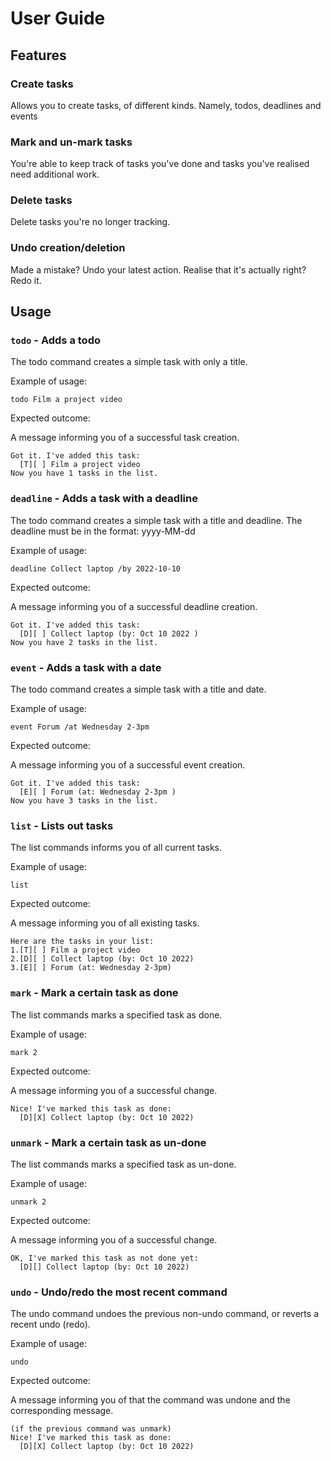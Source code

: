 # User Guide

## Features 

### Create tasks

Allows you to create tasks, of different kinds. Namely, todos, deadlines and events

### Mark and un-mark tasks

You're able to keep track of tasks you've done and tasks you've realised need additional work.

### Delete tasks

Delete tasks you're no longer tracking.

### Undo creation/deletion

Made a mistake? Undo your latest action. Realise that it's actually right? Redo it.

## Usage

### `todo` - Adds a todo

The todo command creates a simple task with only a title.

Example of usage: 

`todo Film a project video`

Expected outcome:

A message informing you of a successful task creation.

```
Got it. I've added this task:
  [T][ ] Film a project video
Now you have 1 tasks in the list.
```

### `deadline` - Adds a task with a deadline

The todo command creates a simple task with a title and deadline. The deadline must be in the format: yyyy-MM-dd

Example of usage:

`deadline Collect laptop /by 2022-10-10`

Expected outcome:

A message informing you of a successful deadline creation.

```
Got it. I've added this task:
  [D][ ] Collect laptop (by: Oct 10 2022 )
Now you have 2 tasks in the list.
```
### `event` - Adds a task with a date

The todo command creates a simple task with a title and date.

Example of usage:

`event Forum /at Wednesday 2-3pm`

Expected outcome:

A message informing you of a successful event creation.

```
Got it. I've added this task:
  [E][ ] Forum (at: Wednesday 2-3pm )
Now you have 3 tasks in the list.
```

### `list` - Lists out tasks

The list commands informs you of all current tasks.

Example of usage:

`list`

Expected outcome:

A message informing you of all existing tasks.

```
Here are the tasks in your list:
1.[T][ ] Film a project video
2.[D][ ] Collect laptop (by: Oct 10 2022)
3.[E][ ] Forum (at: Wednesday 2-3pm)
```

### `mark` - Mark a certain task as done

The list commands marks a specified task as done.

Example of usage:

`mark 2`

Expected outcome:

A message informing you of a successful change.

```
Nice! I've marked this task as done:
  [D][X] Collect laptop (by: Oct 10 2022)
```
### `unmark` - Mark a certain task as un-done

The list commands marks a specified task as un-done.

Example of usage:

`unmark 2`

Expected outcome:

A message informing you of a successful change.

```
OK, I've marked this task as not done yet:
  [D][] Collect laptop (by: Oct 10 2022)
```

### `undo` - Undo/redo the most recent command

The undo command undoes the previous non-undo command, or reverts a recent
undo (redo).

Example of usage:

`undo`

Expected outcome:

A message informing you of that the command was undone and the corresponding message.

```
(if the previous command was unmark)
Nice! I've marked this task as done:
  [D][X] Collect laptop (by: Oct 10 2022)
```